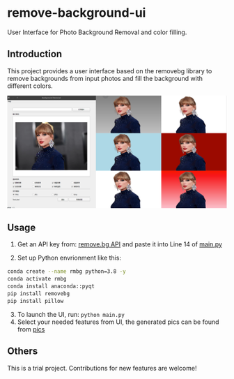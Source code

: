 # remove-background-ui

User Interface for Photo Background Removal and color filling.

## Introduction

This project provides a user interface based on the removebg library to remove backgrounds from input photos and fill the background with different colors.

![](./resources/intro.png)

## Usage

1. Get an API key from: [remove.bg API](https://www.remove.bg/api) and paste it into Line 14 of [main.py](./main.py)

2. Set up Python envrionment like this:

```bash
conda create --name rmbg python=3.8 -y
conda activate rmbg
conda install anaconda::pyqt
pip install removebg
pip install pillow
```

3. To launch the UI, run: `python main.py`
4. Select your needed features from UI, the generated pics can be found from [pics](./pics/)


## Others

This is a trial project. Contributions for new features are welcome!